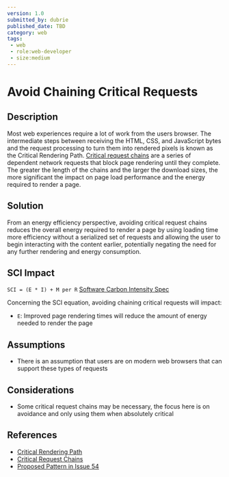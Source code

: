 ```yaml
---
version: 1.0
submitted_by: dubrie
published_date: TBD
category: web
tags: 
 - web
 - role:web-developer
 - size:medium
---
```


# Avoid Chaining Critical Requests

## Description

Most web experiences require a lot of work from the users browser. The intermediate steps between receiving the HTML, CSS, and JavaScript bytes and the request processing to turn them into rendered pixels is known as the Critical Rendering Path. [Critical request chains](https://web.dev/critical-rendering-path/) are a series of dependent network requests that block page rendering until they complete. The greater the length of the chains and the larger the download sizes, the more significant the impact on page load performance and the energy required to render a page.

## Solution

From an energy efficiency perspective, avoiding critical request chains reduces the overall energy required to render a page by using loading time more efficiency without a serialized set of requests and allowing the user to begin interacting with the content earlier, potentially negating the need for any further rendering and energy consumption. 

## SCI Impact

`SCI = (E * I) + M per R`
[Software Carbon Intensity Spec](https://grnsft.org/sci)

Concerning the SCI equation, avoiding chaining critical requests will impact:

- `E`: Improved page rendering times will reduce the amount of energy needed to render the page 

## Assumptions
- There is an assumption that users are on modern web browsers that can support these types of requests  


## Considerations
- Some critical request chains may be necessary, the focus here is on avoidance and only using them when absolutely critical  
 
## References
- [Critical Rendering Path](https://web.dev/critical-rendering-path/)
- [Critical Request Chains](https://web.dev/critical-request-chains/)
- [Proposed Pattern in Issue 54](https://github.com/Green-Software-Foundation/green-software-patterns/issues/54) 
